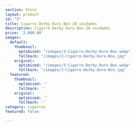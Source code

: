 ```yaml
---
section: Store
layout: product
id: "3"
title: Cigarro Derby Duro Box 20 unidades
description: Cigarro Derby Duro Box 20 unidades
price: '2,000.00'
images:
  default:
    thumbnail:
      optimized: "/images/3-Cigarro-Derby-Duro-Box.webp"
      fallback: "/images/3-Cigarro-Derby-Duro-Box.jpg"
    original:
      optimized: "/images/3-Cigarro-Derby-Duro-Box.webp"
      fallback: "/images/3-Cigarro-Derby-Duro-Box.jpg"
  featured:
    thumbnail:
      optimized: ''
      fallback: ''
    original:
      optimized: ''
      fallback: ''
category: cigarros
featured: false

---
```

